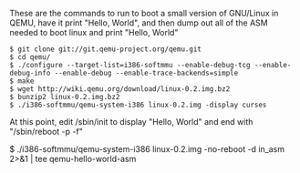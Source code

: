 These are the commands to run to boot a small version of GNU/Linux in QEMU, have it print "Hello, World", and then dump out all of the ASM needed to boot linux and print "Hello, World"


    $ git clone git://git.qemu-project.org/qemu.git
    $ cd qemu/
    $ ./configure --target-list=i386-softmmu --enable-debug-tcg --enable-debug-info --enable-debug --enable-trace-backends=simple
    $ make
    $ wget http://wiki.qemu.org/download/linux-0.2.img.bz2
    $ bunzip2 linux-0.2.img.bz2 
    $ ./i386-softmmu/qemu-system-i386 linux-0.2.img -display curses

At this point, edit /sbin/init to display "Hello, World" and end with "/sbin/reboot -p -f"

$ ./i386-softmmu/qemu-system-i386 linux-0.2.img -no-reboot -d in_asm 2>&1 | tee qemu-hello-world-asm
